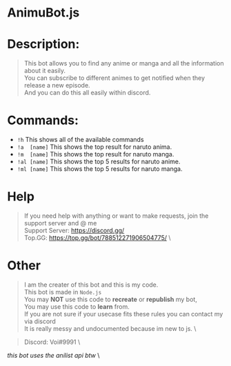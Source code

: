 # AnimuBot.js

 # Description:
 
 >This bot allows you to find any anime or manga and all the information about it easily. \
 You can subscribe to different animes to get notified when they release a new episode. \
 And you can do this all easily within discord.

 # Commands:
 *	 `!h` 		  This shows all of the available commands
 *	 `!a  [name]`  This shows the top result for naruto anima.
 *  `!m  [name]`  This shows the top result for naruto manga.
 *  `!al [name]`  This shows the top 5 results for naruto anime.  
 *  `!ml [name]`  This shows the top 5 results for naruto manga.

 # Help

 >If you need help with anything or want to make requests, join the support server and @ me \
 > Support Server: https://discord.gg/  \
 > Top.GG: https://top.gg/bot/788512271906504775/  \
 
 # Other
  > I am the creater of this bot and this is my code. \
  > This bot is made in `Node.js` \
  > You may **NOT** use this code to **recreate** or **republish** my bot, \
  > You may use this code to **learn** from.\
  > If you are not sure if your usecase fits these rules you can contact my via discord \
  > It is really messy and undocumented because im new to js. \
  
  >Discord: Voi#9991 \
  
   *this bot uses the anilist api btw* \
